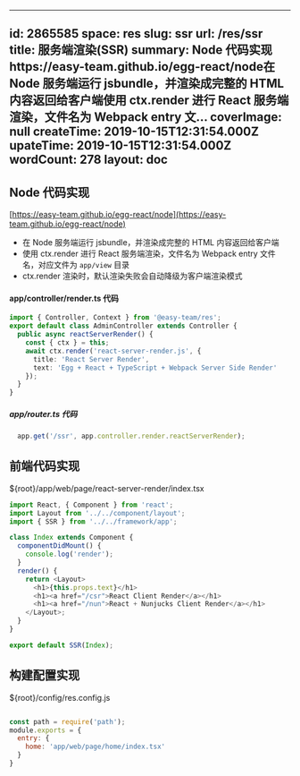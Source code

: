 
---
id: 2865585
space: res
slug: ssr
url: /res/ssr
title: 服务端渲染(SSR)
summary: Node 代码实现https://easy-team.github.io/egg-react/node在 Node 服务端运行 jsbundle，并渲染成完整的 HTML 内容返回给客户端使用 ctx.render 进行 React 服务端渲染，文件名为 Webpack entry 文...
coverImage: null
createTime: 2019-10-15T12:31:54.000Z 
upateTime: 2019-10-15T12:31:54.000Z
wordCount: 278
layout: doc
---

## Node 代码实现

[https://easy-team.github.io/egg-react/node](https://easy-team.github.io/egg-react/node)

- 在 Node 服务端运行 jsbundle，并渲染成完整的 HTML 内容返回给客户端<br />
- 使用 ctx.render 进行 React 服务端渲染，文件名为 Webpack entry 文件名，对应文件为 `app/view` 目录<br />
- ctx.render 渲染时，默认渲染失败会自动降级为客户端渲染模式<br />


#### app/controller/render.ts 代码

```typescript
import { Controller, Context } from '@easy-team/res';
export default class AdminController extends Controller {
  public async reactServerRender() {
    const { ctx } = this;
    await ctx.render('react-server-render.js', { 
      title: 'React Server Render',
      text: 'Egg + React + TypeScript + Webpack Server Side Render' 
    });
  }
}
```


##### app/router.ts 代码

```typescript
  app.get('/ssr', app.controller.render.reactServerRender);
```



## 前端代码实现

${root}/app/web/page/react-server-render/index.tsx

```typescript
import React, { Component } from 'react';
import Layout from '../../component/layout';
import { SSR } from '../../framework/app';

class Index extends Component {
  componentDidMount() {
    console.log('render');
  }
  render() {
    return <Layout>
      <h1>{this.props.text}</h1>
      <h1><a href="/csr">React Client Render</a></h1>
      <h1><a href="/nun">React + Nunjucks Client Render</a></h1>
    </Layout>;
  }
}

export default SSR(Index);
```



## 构建配置实现

${root}/config/res.config.js

```javascript

const path = require('path');
module.exports = {
  entry: {
    home: 'app/web/page/home/index.tsx'
  }
}
```


  
